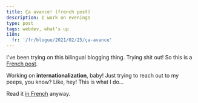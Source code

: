 ```yaml
---
title: Ça avance! (french post)
description: I work on evenings
type: post
tags: webdev, what's up
i18n:
  fr: '/fr/blogue/2021/02/25/ça-avance'
---
```


I've been trying on this bilingual blogging thing. Trying shit out! So this is a [French post](/fr/blogue/2021/02/25/ça-avance).

Working on **internationalization**, baby! Just trying to reach out to my peeps, you know? Like, hey! This is what I do...

Read it [in French](/fr/blogue/2021/02/25/ça-avance) anyway.
